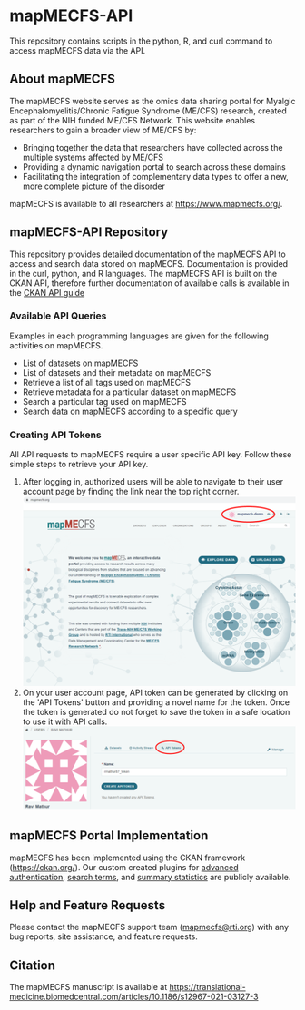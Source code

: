 # mapMECFS-API
This repository contains scripts in the python, R, and curl command to access mapMECFS data via the API. 


## About mapMECFS
The mapMECFS website serves as the omics data sharing portal for Myalgic Encephalomyelitis/Chronic Fatigue Syndrome (ME/CFS) research, created as part of the NIH funded ME/CFS Network. 
This website enables researchers to gain a broader view of ME/CFS by:
- Bringing together the data that researchers have collected across the multiple systems affected by ME/CFS
- Providing a dynamic navigation portal to search across these domains
- Facilitating the integration of complementary data types to offer a new, more complete picture of the disorder

mapMECFS is available to all researchers at https://www.mapmecfs.org/.


## mapMECFS-API Repository
This repository provides detailed documentation of the mapMECFS API to access and search data stored on mapMECFS. Documentation is provided in the curl, python, and R languages. The mapMECFS API is built on the CKAN API, therefore further documentation of available calls is available in the [CKAN API guide](https://docs.ckan.org/en/2.9/api/)

### Available API Queries
Examples in each programming languages are given for the following activities on mapMECFS.
- List of datasets on mapMECFS
- List of datasets and their metadata on mapMECFS
- Retrieve a list of all tags used on mapMECFS
- Retrieve metadata for a particular dataset on mapMECFS
- Search a particular tag used on mapMECFS
- Search data on mapMECFS according to a specific query

### Creating API Tokens
All API requests to mapMECFS require a user specific API key. Follow these simple steps to retrieve your API key.
1. After logging in, authorized users will be able to navigate to their user account page by finding the link near the top right corner.
![alt text](https://github.com/RTIInternational/mapMECFS-API/blob/main/API-Authentication/UserProfile.png)
2. On your user account page, API token can be generated by clicking on the 'API Tokens' button and providing a novel name for the token. Once the token is generated do not forget to save the token in a safe location to use it with API calls.
![alt text](https://github.com/RTIInternational/mapMECFS-API/blob/main/API-Authentication/API_token.png)


## mapMECFS Portal Implementation
mapMECFS has been implemented using the CKAN framework (https://ckan.org/). Our custom created plugins for [advanced authentication](https://github.com/RTIInternational/ckanext-advancedauth), [search terms](https://github.com/RTIInternational/ckanext-searchterms), and [summary statistics](https://github.com/RTIInternational/ckanext-summarystats) are publicly available.


## Help and Feature Requests
Please contact the mapMECFS support team (mapmecfs@rti.org) with any bug reports, site assistance, and feature requests.


## Citation
The mapMECFS manuscript is available at https://translational-medicine.biomedcentral.com/articles/10.1186/s12967-021-03127-3
